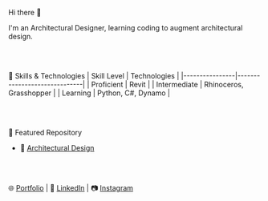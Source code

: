 Hi there 👋

I'm an Architectural Designer, learning coding to augment architectural design.

<br><br/>

💼 Skills & Technologies
| Skill Level    | Technologies                 |
|----------------|------------------------------|
| Proficient     | Revit                        |
| Intermediate   | Rhinoceros, Grasshopper      |
| Learning       | Python, C#, Dynamo           |

<br><br/>

📌 Featured Repository
- 🏢 [Architectural Design](https://github.com/hr-virieux/architecture.git)

<br><br/>

🌐 [Portfolio](www.henryvirieux.com) | 💼 [LinkedIn](https://www.linkedin.com/in/henryvirieux/) | 📷 [Instagram](https://www.instagram.com/artisanlexicon/)

<!--
**hr-virieux/hr-virieux** is a ✨ _special_ ✨ repository because its `README.md` (this file) appears on your GitHub profile.

Here are some ideas to get you started:

- 🔭 I’m currently working on ...
- 🌱 I’m currently learning ...
- 👯 I’m looking to collaborate on ...
- 🤔 I’m looking for help with ...
- 💬 Ask me about ...
- 📫 How to reach me: ...
- 😄 Pronouns: ...
- ⚡ Fun fact: ...
-->
